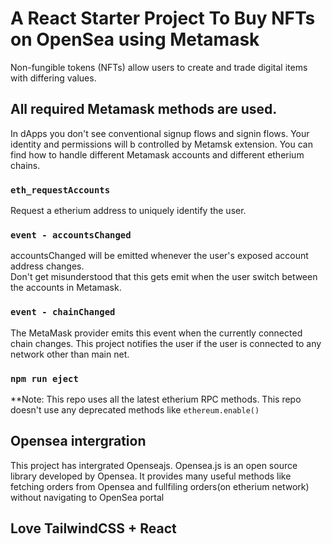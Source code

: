 # A React Starter Project To Buy NFTs on OpenSea using Metamask

Non-fungible tokens (NFTs) allow users to create and trade digital items with differing values.

## All required Metamask methods are used.

In dApps you don't see conventional signup flows and signin flows. Your identity and permissions will b controlled by Metamsk extension. You can find how to handle different Metamask accounts and different etherium chains. 

### `eth_requestAccounts`

Request a etherium address to uniquely identify the user. 


### `event - accountsChanged`

accountsChanged will be emitted whenever the user's exposed account address changes.\
Don't get misunderstood that this gets emit when the user switch between the accounts in Metamask. 


### `event - chainChanged`

The MetaMask provider emits this event when the currently connected chain changes.
This project notifies the user if the user is connected to any network other than main net. 

### `npm run eject`

**Note: This repo uses all the latest etherium RPC methods. This repo doesn't use any deprecated methods like `ethereum.enable()`

## Opensea intergration

This project has intergrated Openseajs. Opensea.js is an open source library developed by Opensea. It provides many useful methods like fetching orders from Opensea and fullfiling orders(on etherium network) without navigating to OpenSea portal

## Love  TailwindCSS + React